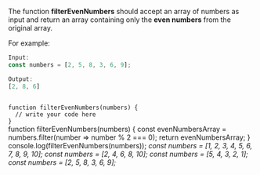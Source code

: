 The function **filterEvenNumbers** should accept an array
of numbers as input and return an array
containing only the **even numbers** from the original array.

For example:
```js
Input:
const numbers = [2, 5, 8, 3, 6, 9];

Output:
[2, 8, 6]
```
<codeblock language="javascript" type="exercise" testMode="multipleInput">
<code>
function filterEvenNumbers(numbers) {
  // write your code here
}
</code>

<solution>
function filterEvenNumbers(numbers) {
  const evenNumbersArray = numbers.filter(number => number % 2 === 0);
  return evenNumbersArray;
}
</solution>

<testcases>
<caller>
console.log(filterEvenNumbers(numbers));
</caller>
<testcase>
<i>
const numbers = [1, 2, 3, 4, 5, 6, 7, 8, 9, 10];
</i>
</testcase>
<testcase>
<i>
const numbers = [2, 4, 6, 8, 10];
</i>
</testcase>
<testcase>
<i>
const numbers = [5, 4, 3, 2, 1];
</i>
</testcase>
<testcase>
<i>
const numbers = [2, 5, 8, 3, 6, 9];
</i>
</testcase>
</testcases>
</codeblock>
